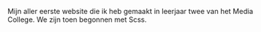 Mijn aller eerste website die ik heb gemaakt in leerjaar twee van het Media College.
We zijn toen begonnen met Scss. 
